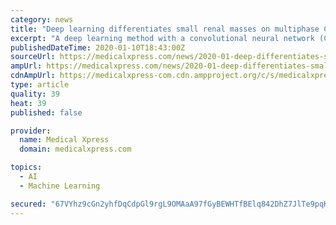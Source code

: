 ```yaml
---
category: news
title: "Deep learning differentiates small renal masses on multiphase CT"
excerpt: "A deep learning method with a convolutional neural network (CNN) can support the evaluation of small solid renal masses in dynamic CT images with acceptable diagnostic performance, according to an article published ahead-of-print in the March issue of the American Journal of Roentgenology (AJR). Between 2012 and 2016, researchers at Japan's ..."
publishedDateTime: 2020-01-10T18:43:00Z
sourceUrl: https://medicalxpress.com/news/2020-01-deep-differentiates-small-renal-masses.html
ampUrl: https://medicalxpress.com/news/2020-01-deep-differentiates-small-renal-masses.amp
cdnAmpUrl: https://medicalxpress-com.cdn.ampproject.org/c/s/medicalxpress.com/news/2020-01-deep-differentiates-small-renal-masses.amp
type: article
quality: 39
heat: 39
published: false

provider:
  name: Medical Xpress
  domain: medicalxpress.com

topics:
  - AI
  - Machine Learning

secured: "67VYhz9cGn2yhfDqCdpGl9rgL9OMAaA97fGyBEWHTfBElq842DhZ7JlTe9pqKogQ9RQLYz2VZinxKQemLFowWas1e9JpIQl01B1LzghF7CdkLZxENFtMfH+m0vyaiKt4pytNjFBGMs47oIyzAoP3YScYYDC2crOhabQjy1oZYJih9+uLqSr3eGTu4jNCucjIl31bFG7bhYFWl1jS/l+MwdcdNyIY/OvuySoX6GWXswtkfBPmeeoY889ElpBW3IvO8iOXMloZPzRqE048zJGZzRwsyFqUsV+qMnCq62kKG00=;BGSRErK1Fz2Be7Zs3nIYOA=="
---
```


